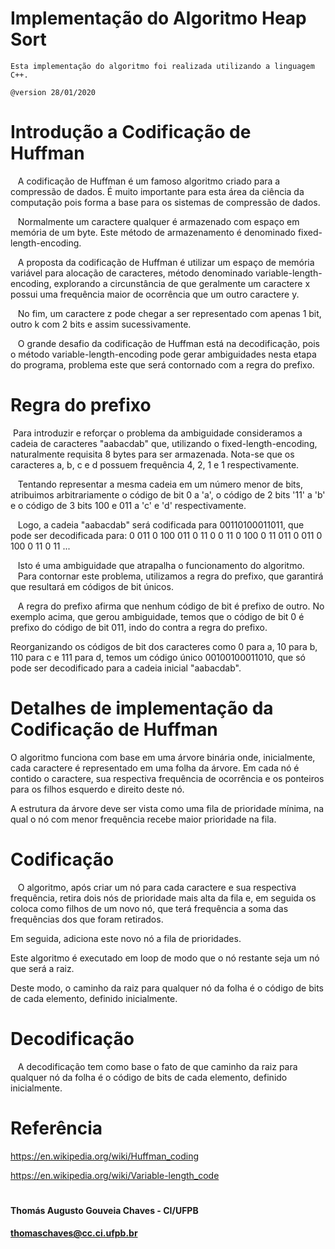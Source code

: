 # Implementação do Algoritmo Heap Sort
    Esta implementação do algoritmo foi realizada utilizando a linguagem C++.

    @version 28/01/2020
    
# Introdução a Codificação de Huffman

   A codificação de Huffman é um famoso algoritmo criado para a compressão de dados. É muito importante para esta área da ciência da computação pois forma a base para os sistemas de compressão de dados.
   
   Normalmente um caractere qualquer é armazenado com espaço em memória de um byte. Este método de armazenamento é denominado fixed-length-encoding.
   
   A proposta da codificação de Huffman é utilizar um espaço de memória variável para alocação de caracteres, método denominado variable-length-encoding, explorando a circunstância de que geralmente um caractere x possui uma frequência maior de ocorrência que um outro caractere y.
   
   No fim, um caractere z pode chegar a ser representado com apenas 1 bit, outro k com 2 bits e assim sucessivamente.
   
   O grande desafio da codificação de Huffman está na decodificação, pois o método variable-length-encoding pode gerar ambiguidades nesta etapa do programa, problema este que será contornado com a regra do prefixo.

# Regra do prefixo
   Para introduzir e reforçar o problema da ambiguidade consideramos a cadeia de caracteres "aabacdab" que, utilizando o fixed-length-encoding, naturalmente requisita 8 bytes para ser armazenada. Nota-se que os caracteres a, b, c e d possuem frequência 4, 2, 1 e 1 respectivamente.
   
   Tentando representar a mesma cadeia em um número menor de bits, atribuimos arbitrariamente o código de bit 0 a 'a', o código de 2 bits '11' a 'b' e o código de 3 bits 100 e 011 a 'c' e 'd' respectivamente.
   
   Logo, a cadeia "aabacdab" será codificada para 00110100011011, que pode ser decodificada para:
      0 011 0 100 011 0 11
      0 0 11 0 100 0 11 011
      0 011 0 100 0 11 0 11
      ...
      
   Isto é uma ambiguidade que atrapalha o funcionamento do algoritmo.
   Para contornar este problema, utilizamos a regra do prefixo, que garantirá que resultará em códigos de bit únicos.
   
   A regra do prefixo afirma que nenhum código de bit é prefixo de outro.
   No exemplo acima, que gerou ambiguidade, temos que o código de bit 0 é prefixo do código de bit 011, indo do contra a regra do prefixo.
   
   Reorganizando os códigos de bit dos caracteres como 0 para a, 10 para b, 110 para c e 111 para d, temos um código único 00100100011010, que só pode ser decodificado para a cadeia inicial "aabacdab".

# Detalhes de implementação da Codificação de Huffman
  O algoritmo funciona com base em uma árvore binária onde, inicialmente, cada caractere é representado em uma folha da árvore. Em cada nó é contido o caractere, sua respectiva frequência de ocorrência e os ponteiros para os filhos esquerdo e direito deste nó.
  
  A estrutura da árvore deve ser vista como uma fila de prioridade mínima, na qual o nó com menor frequência recebe maior prioridade na fila.
  
# Codificação
   O algoritmo, após criar um nó para cada caractere e sua respectiva frequência, retira dois nós de prioridade mais alta da fila e, em seguida os coloca como filhos de um novo nó, que terá frequência a soma das frequências dos que foram retirados.
   
  Em seguida, adiciona este novo nó a fila de prioridades.
  
  Este algoritmo é executado em loop de modo que o nó restante seja um nó que será a raiz.
  
  Deste modo, o caminho da raiz para qualquer nó da folha é o código de bits de cada elemento, definido inicialmente.
   
# Decodificação
   A decodificação tem como base o fato de que caminho da raiz para qualquer nó da folha é o código de bits de cada elemento, definido inicialmente.

# Referência
https://en.wikipedia.org/wiki/Huffman_coding

https://en.wikipedia.org/wiki/Variable-length_code


#   
#### Thomás Augusto Gouveia Chaves - CI/UFPB
#### thomaschaves@cc.ci.ufpb.br
